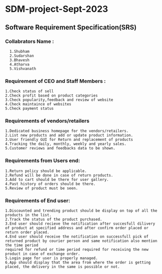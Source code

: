 # SDM-project-Sept-2023
## Software Requirement Specification(SRS)
### Collabrators Name : 
      1.Shubham
      2.Sudarshan
      3.Bhavesh
      4.Atharva
      5.Vishvanath


 ### Requirement of CEO and Staff Members : 
    1.Check status of sell
    2.Check profit based on product categories
    3.Check popularity,feedback and review of website
    4.Check maintaince of websites
    5.Check payment status

### Requirements of vendors/retailers
    1.Dedicated business homepage for the vendors/retailers.
    2.List new products and add or update product information.
    3.User friendly GUI for Return and replacement of products 
    4.Tracking the daily, monthly, weekly and yearly sales.
    5.Customer reviews and feedbacks data to be shown.
    
### Requirements from Users end:
    1.Return policy should be applicable.
    2.Refund will be done in case of return products.
    3.Add to cart should be there for user gallery.
    4.Past history of orders should be there.
    5.Review of product must be seen.

### Requirements of End user:
    1.Discounted and trending product should be display on top of all the products in the list.
    2.Track the status of the product purchased.
    3.End user should recieve the notification after succesfull dilivery of product at specified address and after confirm order placed or return order placed.
    4.End user should receive the notification on successfull pick of returned product by courier person and same notification also mention the time period
    required for refund or time period required for receiving the new product in case of exchange order.
    5.Login page for user is properly managed.
    6.App should display that the area from where the order is getting placed, the delivery in the same is possible or not. 
    

